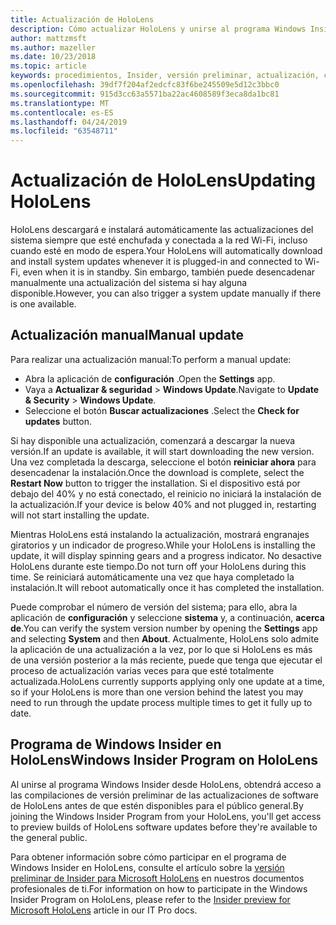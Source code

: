 ```yaml
---
title: Actualización de HoloLens
description: Cómo actualizar HoloLens y unirse al programa Windows Insider para compilar versiones preliminares.
author: mattzmsft
ms.author: mazeller
ms.date: 10/23/2018
ms.topic: article
keywords: procedimientos, Insider, versión preliminar, actualización, características, nueva versión
ms.openlocfilehash: 39df7f204af2edcfc83f6be245509e5d12c3bbc0
ms.sourcegitcommit: 915d3cc63a5571ba22ac4608589f3eca8da1bc81
ms.translationtype: MT
ms.contentlocale: es-ES
ms.lasthandoff: 04/24/2019
ms.locfileid: "63548711"
---
```

# <a name="updating-hololens"></a><span data-ttu-id="60b4f-104">Actualización de HoloLens</span><span class="sxs-lookup"><span data-stu-id="60b4f-104">Updating HoloLens</span></span>

<span data-ttu-id="60b4f-105">HoloLens descargará e instalará automáticamente las actualizaciones del sistema siempre que esté enchufada y conectada a la red Wi-Fi, incluso cuando esté en modo de espera.</span><span class="sxs-lookup"><span data-stu-id="60b4f-105">Your HoloLens will automatically download and install system updates whenever it is plugged-in and connected to Wi-Fi, even when it is in standby.</span></span> <span data-ttu-id="60b4f-106">Sin embargo, también puede desencadenar manualmente una actualización del sistema si hay alguna disponible.</span><span class="sxs-lookup"><span data-stu-id="60b4f-106">However, you can also trigger a system update manually if there is one available.</span></span>

## <a name="manual-update"></a><span data-ttu-id="60b4f-107">Actualización manual</span><span class="sxs-lookup"><span data-stu-id="60b4f-107">Manual update</span></span>

<span data-ttu-id="60b4f-108">Para realizar una actualización manual:</span><span class="sxs-lookup"><span data-stu-id="60b4f-108">To perform a manual update:</span></span>
* <span data-ttu-id="60b4f-109">Abra la aplicación de **configuración** .</span><span class="sxs-lookup"><span data-stu-id="60b4f-109">Open the **Settings** app.</span></span>
* <span data-ttu-id="60b4f-110">Vaya a **Actualizar & seguridad** > **Windows Update**.</span><span class="sxs-lookup"><span data-stu-id="60b4f-110">Navigate to **Update & Security** > **Windows Update**.</span></span>
* <span data-ttu-id="60b4f-111">Seleccione el botón **Buscar actualizaciones** .</span><span class="sxs-lookup"><span data-stu-id="60b4f-111">Select the **Check for updates** button.</span></span>

<span data-ttu-id="60b4f-112">Si hay disponible una actualización, comenzará a descargar la nueva versión.</span><span class="sxs-lookup"><span data-stu-id="60b4f-112">If an update is available, it will start downloading the new version.</span></span> <span data-ttu-id="60b4f-113">Una vez completada la descarga, seleccione el botón **reiniciar ahora** para desencadenar la instalación.</span><span class="sxs-lookup"><span data-stu-id="60b4f-113">Once the download is complete, select the **Restart Now** button to trigger the installation.</span></span> <span data-ttu-id="60b4f-114">Si el dispositivo está por debajo del 40% y no está conectado, el reinicio no iniciará la instalación de la actualización.</span><span class="sxs-lookup"><span data-stu-id="60b4f-114">If your device is below 40% and not plugged in, restarting will not start installing the update.</span></span>

<span data-ttu-id="60b4f-115">Mientras HoloLens está instalando la actualización, mostrará engranajes giratorios y un indicador de progreso.</span><span class="sxs-lookup"><span data-stu-id="60b4f-115">While your HoloLens is installing the update, it will display spinning gears and a progress indicator.</span></span> <span data-ttu-id="60b4f-116">No desactive HoloLens durante este tiempo.</span><span class="sxs-lookup"><span data-stu-id="60b4f-116">Do not turn off your HoloLens during this time.</span></span> <span data-ttu-id="60b4f-117">Se reiniciará automáticamente una vez que haya completado la instalación.</span><span class="sxs-lookup"><span data-stu-id="60b4f-117">It will reboot automatically once it has completed the installation.</span></span>

<span data-ttu-id="60b4f-118">Puede comprobar el número de versión del sistema; para ello, abra la aplicación de **configuración** y seleccione **sistema** y, a continuación, **acerca de**.</span><span class="sxs-lookup"><span data-stu-id="60b4f-118">You can verify the system version number by opening the **Settings** app and selecting **System** and then **About**.</span></span> <span data-ttu-id="60b4f-119">Actualmente, HoloLens solo admite la aplicación de una actualización a la vez, por lo que si HoloLens es más de una versión posterior a la más reciente, puede que tenga que ejecutar el proceso de actualización varias veces para que esté totalmente actualizada.</span><span class="sxs-lookup"><span data-stu-id="60b4f-119">HoloLens currently supports applying only one update at a time, so if your HoloLens is more than one version behind the latest you may need to run through the update process multiple times to get it fully up to date.</span></span>

## <a name="windows-insider-program-on-hololens"></a><span data-ttu-id="60b4f-120">Programa de Windows Insider en HoloLens</span><span class="sxs-lookup"><span data-stu-id="60b4f-120">Windows Insider Program on HoloLens</span></span>

<span data-ttu-id="60b4f-121">Al unirse al programa Windows Insider desde HoloLens, obtendrá acceso a las compilaciones de versión preliminar de las actualizaciones de software de HoloLens antes de que estén disponibles para el público general.</span><span class="sxs-lookup"><span data-stu-id="60b4f-121">By joining the Windows Insider Program from your HoloLens, you'll get access to preview builds of HoloLens software updates before they're available to the general public.</span></span>

<span data-ttu-id="60b4f-122">Para obtener información sobre cómo participar en el programa de Windows Insider en HoloLens, consulte el artículo sobre la [versión preliminar de Insider para Microsoft HoloLens](https://docs.microsoft.com/hololens/hololens-insider) en nuestros documentos profesionales de ti.</span><span class="sxs-lookup"><span data-stu-id="60b4f-122">For information on how to participate in the Windows Insider Program on HoloLens, please refer to the [Insider preview for Microsoft HoloLens](https://docs.microsoft.com/hololens/hololens-insider) article in our IT Pro docs.</span></span>
